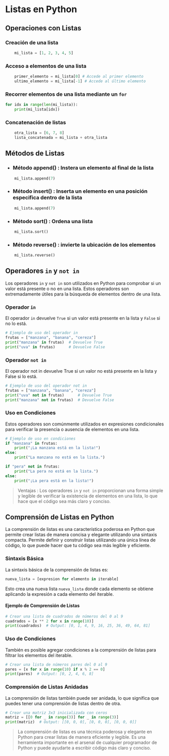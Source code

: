 # Listas en Python

## Operaciones con Listas

### Creación de una lista
```python
    mi_lista = [1, 2, 3, 4, 5] 
```

### Acceso a elementos de una lista
```python
    primer_elemento = mi_lista[0] # Accede al primer elemento
    ultimo_elemento = mi_lista[-1] # Accede al último elemento
```

### Recorrer elementos de una lista mediante un `for`
```python
for idx in range(len(mi_lista)):
    print(mi_lista[idx])
```

### Concatenación de listas
```python
    otra_lista = [6, 7, 8]
    lista_concatenada = mi_lista + otra_lista
```

## Métodos de Listas

- ### Método append() : Instera un elemento al final de la lista

``` python 
    mi_lista.append(7) 
```

- ### Método insert() : Inserta un elemento en una posición especifica dentro de la lista

``` python 
    mi_lista.append(7) 
```

- ### Método sort() : Ordena una lista 
``` python
    mi_lista.sort()
```

- ### Método reverse() : invierte la ubicación de los elementos 
``` python
    mi_lista.reverse()
```

## Operadores `in` y `not in`

Los operadores `in` y `not in` son utilizados en Python para comprobar si un valor está presente o no en una lista. Estos operadores son extremadamente útiles para la búsqueda de elementos dentro de una lista.

### Operador `in`

El operador `in` devuelve `True` si un valor está presente en la lista y `False` si no lo está.

```python
# Ejemplo de uso del operador in
frutas = ["manzana", "banana", "cereza"]
print("manzana" in frutas)  # Devuelve True
print("uva" in frutas)      # Devuelve False
``` 
### Operador `not in`

El operador not in devuelve True si un valor no está presente en la lista y False si lo está.

```python
# Ejemplo de uso del operador not in
frutas = ["manzana", "banana", "cereza"]
print("uva" not in frutas)      # Devuelve True
print("manzana" not in frutas)  # Devuelve False
```
### Uso en Condiciones

Estos operadores son comúnmente utilizados en expresiones condicionales para verificar la presencia o ausencia de elementos en una lista.

```python
# Ejemplo de uso en condiciones
if "manzana" in frutas:
    print("¡La manzana está en la lista!")
else:
    print("La manzana no está en la lista.")

if "pera" not in frutas:
    print("La pera no está en la lista.")
else:
    print("¡La pera está en la lista!")
```
 
> Ventajas : Los operadores `in` y `not in` proporcionan una forma simple y legible de verificar la existencia de elementos en una lista, lo que hace que el código sea más claro y conciso.

## Comprensión de Listas en Python

La comprensión de listas es una característica poderosa en Python que permite crear listas de manera concisa y elegante utilizando una sintaxis compacta. Permite definir y construir listas utilizando una única línea de código, lo que puede hacer que tu código sea más legible y eficiente.

### Sintaxis Básica

La sintaxis básica de la comprensión de listas es:

```python
nueva_lista = [expresion for elemento in iterable]
```
Esto crea una nueva lista `nueva_lista` donde cada elemento se obtiene aplicando la expresión a cada elemento del iterable.

#### Ejemplo de Comprensión de Listas
```python
# Crear una lista de cuadrados de números del 0 al 9
cuadrados = [x ** 2 for x in range(10)]
print(cuadrados)  # Output: [0, 1, 4, 9, 16, 25, 36, 49, 64, 81]
```
### Uso de Condiciones

También es posible agregar condiciones a la comprensión de listas para filtrar los elementos del iterable.
```python
# Crear una lista de números pares del 0 al 9
pares = [x for x in range(10) if x % 2 == 0]
print(pares)  # Output: [0, 2, 4, 6, 8]
```

### Comprensión de Listas Anidadas
La comprensión de listas también puede ser anidada, lo que significa que puedes tener una comprensión de listas dentro de otra.

```python
# Crear una matriz 3x3 inicializada con ceros
matriz = [[0 for _ in range(3)] for _ in range(3)]
print(matriz)  # Output: [[0, 0, 0], [0, 0, 0], [0, 0, 0]]
```

> La comprensión de listas es una técnica poderosa y elegante en Python para crear listas de manera eficiente y legible. Es una herramienta importante en el arsenal de cualquier programador de Python y puede ayudarte a escribir código más claro y conciso.

